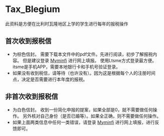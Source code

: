 # Tax_Blegium
此资料是方便在比利时瓦隆地区上学的学生进行每年的报税操作

## 首次收到报税信
- 为棕色信封。
  需要下载本文件中的pdf文件。先进行阅读，初步了解报税内容。
  但是建议登录 [Myminfi](https://eservices.minfin.fgov.be/myminfin-web/pages/public) 进行网上填报。
  使用Ltsme方式登录最方便。itsme是手机APP，需要本地银行卡和手机号验证登录。
- 如果没有收到税信，请等待（也许没有）。因为这是根据每个人的注册时间点，决定是否需要进行本年度的报税。

## 非首次收到报税信
- 为白色信封。
   收到一份简化申报的提案，如果全部是0，就不需要做任何操作。
   另外核对自己身份（是否已婚等）。如果全正确，则不需要做任何操作。
- 如果上面两类信息中任何一类错误，请登录 [Myminfi](https://eservices.minfin.fgov.be/myminfin-web/pages/public) 进行网上填报，进行反馈即可。
